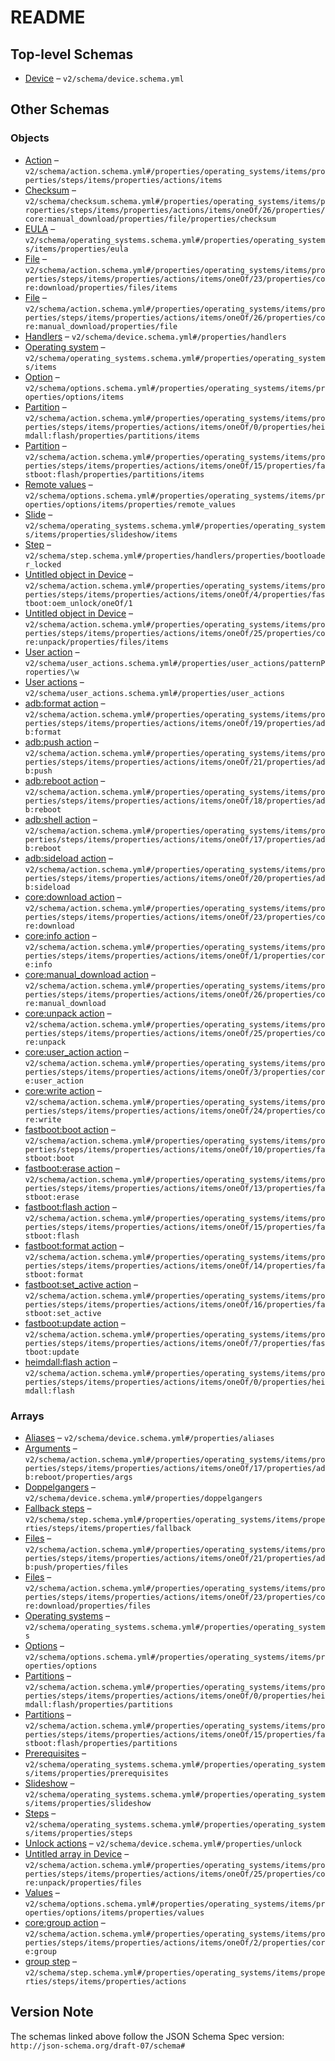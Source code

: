 # README

## Top-level Schemas

-   [Device](./device.md "Device configuration for the UBports Installer") – `v2/schema/device.schema.yml`

## Other Schemas

### Objects

-   [Action](./device-properties-operating-systems-operating-system-properties-steps-step-properties-group-step-action.md "Atomic action") – `v2/schema/action.schema.yml#/properties/operating_systems/items/properties/steps/items/properties/actions/items`
-   [Checksum](./device-properties-operating-systems-operating-system-properties-steps-step-properties-group-step-action-oneof-coremanual_download-action-properties-coremanual_download-action-properties-file-properties-checksum.md "Verify a file's integrity by checking it with a hashing algorithm") – `v2/schema/checksum.schema.yml#/properties/operating_systems/items/properties/steps/items/properties/actions/items/oneOf/26/properties/core:manual_download/properties/file/properties/checksum`
-   [EULA](./device-properties-operating-systems-operating-system-properties-eula.md "An end-user license agreement") – `v2/schema/operating_systems.schema.yml#/properties/operating_systems/items/properties/eula`
-   [File](./device-properties-operating-systems-operating-system-properties-steps-step-properties-group-step-action-oneof-coredownload-action-properties-coredownload-action-properties-files-file.md) – `v2/schema/action.schema.yml#/properties/operating_systems/items/properties/steps/items/properties/actions/items/oneOf/23/properties/core:download/properties/files/items`
-   [File](./device-properties-operating-systems-operating-system-properties-steps-step-properties-group-step-action-oneof-coremanual_download-action-properties-coremanual_download-action-properties-file.md "File to download") – `v2/schema/action.schema.yml#/properties/operating_systems/items/properties/steps/items/properties/actions/items/oneOf/26/properties/core:manual_download/properties/file`
-   [Handlers](./device-properties-handlers.md "Steps to run to handle specific known errors") – `v2/schema/device.schema.yml#/properties/handlers`
-   [Operating system](./device-properties-operating-systems-operating-system.md "An operating system available for installation") – `v2/schema/operating_systems.schema.yml#/properties/operating_systems/items`
-   [Option](./device-properties-operating-systems-operating-system-properties-options-option.md "Option for the installation") – `v2/schema/options.schema.yml#/properties/operating_systems/items/properties/options/items`
-   [Partition](./device-properties-operating-systems-operating-system-properties-steps-step-properties-group-step-action-oneof-heimdallflash-action-properties-heimdallflash-action-properties-partitions-partition.md "Partition to flash") – `v2/schema/action.schema.yml#/properties/operating_systems/items/properties/steps/items/properties/actions/items/oneOf/0/properties/heimdall:flash/properties/partitions/items`
-   [Partition](./device-properties-operating-systems-operating-system-properties-steps-step-properties-group-step-action-oneof-fastbootflash-action-properties-fastbootflash-action-properties-partitions-partition.md "Partition to flash") – `v2/schema/action.schema.yml#/properties/operating_systems/items/properties/steps/items/properties/actions/items/oneOf/15/properties/fastboot:flash/properties/partitions/items`
-   [Remote values](./device-properties-operating-systems-operating-system-properties-options-option-properties-remote-values.md "If the values can be generated from a remote source like the systemimage api, this provides the required information for that") – `v2/schema/options.schema.yml#/properties/operating_systems/items/properties/options/items/properties/remote_values`
-   [Slide](./device-properties-operating-systems-operating-system-properties-slideshow-slide.md "Slide about the operating system") – `v2/schema/operating_systems.schema.yml#/properties/operating_systems/items/properties/slideshow/items`
-   [Step](./device-properties-handlers-properties-step.md "Installation step") – `v2/schema/step.schema.yml#/properties/handlers/properties/bootloader_locked`
-   [Untitled object in Device](./device-properties-operating-systems-operating-system-properties-steps-step-properties-group-step-action-oneof-fastbootoem_unlock-action-properties-fastbootoem_unlock-action-oneof-1.md) – `v2/schema/action.schema.yml#/properties/operating_systems/items/properties/steps/items/properties/actions/items/oneOf/4/properties/fastboot:oem_unlock/oneOf/1`
-   [Untitled object in Device](./device-properties-operating-systems-operating-system-properties-steps-step-properties-group-step-action-oneof-coreunpack-action-properties-coreunpack-action-properties-files-items.md) – `v2/schema/action.schema.yml#/properties/operating_systems/items/properties/steps/items/properties/actions/items/oneOf/25/properties/core:unpack/properties/files/items`
-   [User action](./device-properties-user-actions-patternproperties-user-action.md "Instruction that can be referenced and presented to the user") – `v2/schema/user_actions.schema.yml#/properties/user_actions/patternProperties/\w`
-   [User actions](./device-properties-user-actions.md "Object that contains instructions for the user for later reference") – `v2/schema/user_actions.schema.yml#/properties/user_actions`
-   [adb:format action](./device-properties-operating-systems-operating-system-properties-steps-step-properties-group-step-action-oneof-adbformat-action-properties-adbformat-action.md) – `v2/schema/action.schema.yml#/properties/operating_systems/items/properties/steps/items/properties/actions/items/oneOf/19/properties/adb:format`
-   [adb:push action](./device-properties-operating-systems-operating-system-properties-steps-step-properties-group-step-action-oneof-adbpush-action-properties-adbpush-action.md) – `v2/schema/action.schema.yml#/properties/operating_systems/items/properties/steps/items/properties/actions/items/oneOf/21/properties/adb:push`
-   [adb:reboot action](./device-properties-operating-systems-operating-system-properties-steps-step-properties-group-step-action-oneof-adbreboot-action-properties-adbreboot-action.md) – `v2/schema/action.schema.yml#/properties/operating_systems/items/properties/steps/items/properties/actions/items/oneOf/18/properties/adb:reboot`
-   [adb:shell action](./device-properties-operating-systems-operating-system-properties-steps-step-properties-group-step-action-oneof-adbshell-action-properties-adbshell-action.md "Run a command on the device via adb shell") – `v2/schema/action.schema.yml#/properties/operating_systems/items/properties/steps/items/properties/actions/items/oneOf/17/properties/adb:reboot`
-   [adb:sideload action](./device-properties-operating-systems-operating-system-properties-steps-step-properties-group-step-action-oneof-adbsideload-action-properties-adbsideload-action.md) – `v2/schema/action.schema.yml#/properties/operating_systems/items/properties/steps/items/properties/actions/items/oneOf/20/properties/adb:sideload`
-   [core:download action](./device-properties-operating-systems-operating-system-properties-steps-step-properties-group-step-action-oneof-coredownload-action-properties-coredownload-action.md) – `v2/schema/action.schema.yml#/properties/operating_systems/items/properties/steps/items/properties/actions/items/oneOf/23/properties/core:download`
-   [core:info action](./device-properties-operating-systems-operating-system-properties-steps-step-properties-group-step-action-oneof-coreinfo-action-properties-coreinfo-action.md) – `v2/schema/action.schema.yml#/properties/operating_systems/items/properties/steps/items/properties/actions/items/oneOf/1/properties/core:info`
-   [core:manual_download action](./device-properties-operating-systems-operating-system-properties-steps-step-properties-group-step-action-oneof-coremanual_download-action-properties-coremanual_download-action.md) – `v2/schema/action.schema.yml#/properties/operating_systems/items/properties/steps/items/properties/actions/items/oneOf/26/properties/core:manual_download`
-   [core:unpack action](./device-properties-operating-systems-operating-system-properties-steps-step-properties-group-step-action-oneof-coreunpack-action-properties-coreunpack-action.md) – `v2/schema/action.schema.yml#/properties/operating_systems/items/properties/steps/items/properties/actions/items/oneOf/25/properties/core:unpack`
-   [core:user_action action](./device-properties-operating-systems-operating-system-properties-steps-step-properties-group-step-action-oneof-coreuser_action-action-properties-coreuser_action-action.md) – `v2/schema/action.schema.yml#/properties/operating_systems/items/properties/steps/items/properties/actions/items/oneOf/3/properties/core:user_action`
-   [core:write action](./device-properties-operating-systems-operating-system-properties-steps-step-properties-group-step-action-oneof-corewrite-action-properties-corewrite-action.md) – `v2/schema/action.schema.yml#/properties/operating_systems/items/properties/steps/items/properties/actions/items/oneOf/24/properties/core:write`
-   [fastboot:boot action](./device-properties-operating-systems-operating-system-properties-steps-step-properties-group-step-action-oneof-fastbootboot-action-properties-fastbootboot-action.md) – `v2/schema/action.schema.yml#/properties/operating_systems/items/properties/steps/items/properties/actions/items/oneOf/10/properties/fastboot:boot`
-   [fastboot:erase action](./device-properties-operating-systems-operating-system-properties-steps-step-properties-group-step-action-oneof-fastbooterase-action-properties-fastbooterase-action.md) – `v2/schema/action.schema.yml#/properties/operating_systems/items/properties/steps/items/properties/actions/items/oneOf/13/properties/fastboot:erase`
-   [fastboot:flash action](./device-properties-operating-systems-operating-system-properties-steps-step-properties-group-step-action-oneof-fastbootflash-action-properties-fastbootflash-action.md) – `v2/schema/action.schema.yml#/properties/operating_systems/items/properties/steps/items/properties/actions/items/oneOf/15/properties/fastboot:flash`
-   [fastboot:format action](./device-properties-operating-systems-operating-system-properties-steps-step-properties-group-step-action-oneof-fastbootformat-action-properties-fastbootformat-action.md) – `v2/schema/action.schema.yml#/properties/operating_systems/items/properties/steps/items/properties/actions/items/oneOf/14/properties/fastboot:format`
-   [fastboot:set_active action](./device-properties-operating-systems-operating-system-properties-steps-step-properties-group-step-action-oneof-fastbootset_active-action-properties-fastbootset_active-action.md) – `v2/schema/action.schema.yml#/properties/operating_systems/items/properties/steps/items/properties/actions/items/oneOf/16/properties/fastboot:set_active`
-   [fastboot:update action](./device-properties-operating-systems-operating-system-properties-steps-step-properties-group-step-action-oneof-fastbootupdate-action-properties-fastbootupdate-action.md) – `v2/schema/action.schema.yml#/properties/operating_systems/items/properties/steps/items/properties/actions/items/oneOf/7/properties/fastboot:update`
-   [heimdall:flash action](./device-properties-operating-systems-operating-system-properties-steps-step-properties-group-step-action-oneof-heimdallflash-action-properties-heimdallflash-action.md) – `v2/schema/action.schema.yml#/properties/operating_systems/items/properties/steps/items/properties/actions/items/oneOf/0/properties/heimdall:flash`

### Arrays

-   [Aliases](./device-properties-aliases.md "Alternative codenames this device might be identified as") – `v2/schema/device.schema.yml#/properties/aliases`
-   [Arguments](./device-properties-operating-systems-operating-system-properties-steps-step-properties-group-step-action-oneof-adbshell-action-properties-adbshell-action-properties-arguments.md "Shell arguments") – `v2/schema/action.schema.yml#/properties/operating_systems/items/properties/steps/items/properties/actions/items/oneOf/17/properties/adb:reboot/properties/args`
-   [Doppelgangers](./device-properties-doppelgangers.md "Codenames of devices this device should not be confused with") – `v2/schema/device.schema.yml#/properties/doppelgangers`
-   [Fallback steps](./device-properties-operating-systems-operating-system-properties-steps-step-properties-fallback-steps.md) – `v2/schema/step.schema.yml#/properties/operating_systems/items/properties/steps/items/properties/fallback`
-   [Files](./device-properties-operating-systems-operating-system-properties-steps-step-properties-group-step-action-oneof-adbpush-action-properties-adbpush-action-properties-files.md "File names to push") – `v2/schema/action.schema.yml#/properties/operating_systems/items/properties/steps/items/properties/actions/items/oneOf/21/properties/adb:push/properties/files`
-   [Files](./device-properties-operating-systems-operating-system-properties-steps-step-properties-group-step-action-oneof-coredownload-action-properties-coredownload-action-properties-files.md "Array of files to download") – `v2/schema/action.schema.yml#/properties/operating_systems/items/properties/steps/items/properties/actions/items/oneOf/23/properties/core:download/properties/files`
-   [Operating systems](./device-properties-operating-systems.md "An array of objects describing operating systems available for installation") – `v2/schema/operating_systems.schema.yml#/properties/operating_systems`
-   [Options](./device-properties-operating-systems-operating-system-properties-options.md "Options for the installation") – `v2/schema/options.schema.yml#/properties/operating_systems/items/properties/options`
-   [Partitions](./device-properties-operating-systems-operating-system-properties-steps-step-properties-group-step-action-oneof-heimdallflash-action-properties-heimdallflash-action-properties-partitions.md "Partitions to flash") – `v2/schema/action.schema.yml#/properties/operating_systems/items/properties/steps/items/properties/actions/items/oneOf/0/properties/heimdall:flash/properties/partitions`
-   [Partitions](./device-properties-operating-systems-operating-system-properties-steps-step-properties-group-step-action-oneof-fastbootflash-action-properties-fastbootflash-action-properties-partitions.md "Partitions to flash") – `v2/schema/action.schema.yml#/properties/operating_systems/items/properties/steps/items/properties/actions/items/oneOf/15/properties/fastboot:flash/properties/partitions`
-   [Prerequisites](./device-properties-operating-systems-operating-system-properties-prerequisites.md "An array of strings referring to user_actions defined above that are needed before the installation") – `v2/schema/operating_systems.schema.yml#/properties/operating_systems/items/properties/prerequisites`
-   [Slideshow](./device-properties-operating-systems-operating-system-properties-slideshow.md "An array of slides presenting the operating system's most compelling features") – `v2/schema/operating_systems.schema.yml#/properties/operating_systems/items/properties/slideshow`
-   [Steps](./device-properties-operating-systems-operating-system-properties-steps.md "An ordered array of objects describing steps required to install the operating system") – `v2/schema/operating_systems.schema.yml#/properties/operating_systems/items/properties/steps`
-   [Unlock actions](./device-properties-unlock-actions.md "An array of strings referring to user_actions defined above that are needed to unlock the device") – `v2/schema/device.schema.yml#/properties/unlock`
-   [Untitled array in Device](./device-properties-operating-systems-operating-system-properties-steps-step-properties-group-step-action-oneof-coreunpack-action-properties-coreunpack-action-properties-files.md) – `v2/schema/action.schema.yml#/properties/operating_systems/items/properties/steps/items/properties/actions/items/oneOf/25/properties/core:unpack/properties/files`
-   [Values](./device-properties-operating-systems-operating-system-properties-options-option-properties-values.md "List of values for the select") – `v2/schema/options.schema.yml#/properties/operating_systems/items/properties/options/items/properties/values`
-   [core:group action](./device-properties-operating-systems-operating-system-properties-steps-step-properties-group-step-action-oneof-coregroup-action-properties-coregroup-action.md) – `v2/schema/action.schema.yml#/properties/operating_systems/items/properties/steps/items/properties/actions/items/oneOf/2/properties/core:group`
-   [group step](./device-properties-operating-systems-operating-system-properties-steps-step-properties-group-step.md) – `v2/schema/step.schema.yml#/properties/operating_systems/items/properties/steps/items/properties/actions`

## Version Note

The schemas linked above follow the JSON Schema Spec version: `http://json-schema.org/draft-07/schema#`
